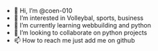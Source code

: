 - 👋 Hi, I’m @coen-010
- 👀 I’m interested in Volleybal, sports, business
- 🌱 I’m currently learning webbuilding and python
- 💞️ I’m looking to collaborate on python projects
- 📫 How to reach me just add me on github

<!---
coen-010/coen-010 is a ✨ special ✨ repository because its `README.md` (this file) appears on your GitHub profile.
You can click the Preview link to take a look at your changes.
--->
